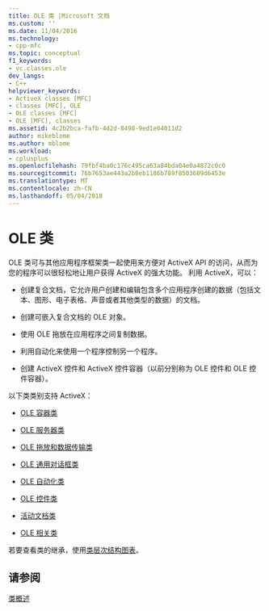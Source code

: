 ```yaml
---
title: OLE 类 |Microsoft 文档
ms.custom: ''
ms.date: 11/04/2016
ms.technology:
- cpp-mfc
ms.topic: conceptual
f1_keywords:
- vc.classes.ole
dev_langs:
- C++
helpviewer_keywords:
- ActiveX classes [MFC]
- classes [MFC], OLE
- OLE classes [MFC]
- OLE [MFC], classes
ms.assetid: 4c2b2bca-fafb-4d2d-8498-9ed1e04011d2
author: mikeblome
ms.author: mblome
ms.workload:
- cplusplus
ms.openlocfilehash: 79fbf4ba0c176c495ca63a84bda04e0a4872c0c0
ms.sourcegitcommit: 76b7653ae443a2b8eb1186b789f8503609d6453e
ms.translationtype: MT
ms.contentlocale: zh-CN
ms.lasthandoff: 05/04/2018
---
```

# <a name="ole-classes"></a>OLE 类
OLE 类可与其他应用程序框架类一起使用来方便对 ActiveX API 的访问，从而为您的程序可以很轻松地让用户获得 ActiveX 的强大功能。 利用 ActiveX，可以：  
  
-   创建复合文档，它允许用户创建和编辑包含多个应用程序创建的数据（包括文本、图形、电子表格、声音或者其他类型的数据）的文档。  
  
-   创建可嵌入复合文档的 OLE 对象。  
  
-   使用 OLE 拖放在应用程序之间复制数据。  
  
-   利用自动化来使用一个程序控制另一个程序。  
  
-   创建 ActiveX 控件和 ActiveX 控件容器（以前分别称为 OLE 控件和 OLE 控件容器）。  
  
 以下类类别支持 ActiveX：  
  
-   [OLE 容器类](../mfc/ole-container-classes.md)  
  
-   [OLE 服务器类](../mfc/ole-server-classes.md)  
  
-   [OLE 拖放和数据传输类](../mfc/ole-drag-and-drop-and-data-transfer-classes.md)  
  
-   [OLE 通用对话框类](../mfc/ole-common-dialog-classes.md)  
  
-   [OLE 自动化类](../mfc/ole-automation-classes.md)  
  
-   [OLE 控件类](../mfc/ole-control-classes.md)  
  
-   [活动文档类](../mfc/active-document-classes.md)  
  
-   [OLE 相关类](../mfc/ole-related-classes.md)  
  
 若要查看类的继承，使用[类层次结构图表](../mfc/hierarchy-chart.md)。  
  
## <a name="see-also"></a>请参阅  
 [类概述](../mfc/class-library-overview.md)

